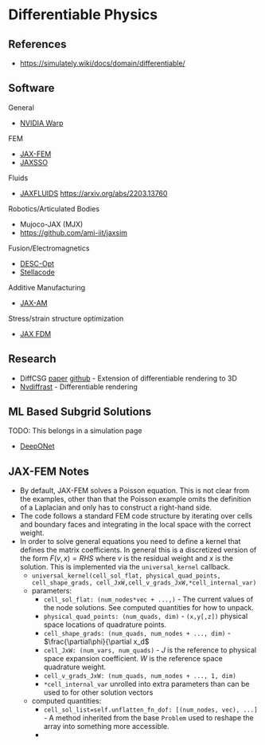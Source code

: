 # Differentiable Physics

## References

- https://simulately.wiki/docs/domain/differentiable/

## Software

General
- [NVIDIA Warp](https://github.com/NVIDIA/warp)

FEM
- [JAX-FEM](https://github.com/deepmodeling/jax-fem)
- [JAXSSO](https://github.com/GaoyuanWu/JaxSSO)

Fluids
- [JAXFLUIDS](https://github.com/tumaer/JAXFLUIDS) https://arxiv.org/abs/2203.13760

Robotics/Articulated Bodies
- Mujoco-JAX (MJX)
- https://github.com/ami-iit/jaxsim

Fusion/Electromagnetics
- [DESC-Opt](https://github.com/PlasmaControl/DESC)
- [Stellacode](https://github.com/rob3315/stellacode)

Additive Manufacturing
- [JAX-AM](https://github.com/tianjuxue/jax-am)

Stress/strain structure optimization
- [JAX FDM](https://github.com/arpastrana/jax_fdm)

## Research

- DiffCSG [paper](https://arxiv.org/abs/2409.01421) [github](https://github.com/YYYYYHC/Differentiable-CSG-via-Rasterization) - Extension of differentiable rendering to 3D
- [Nvdiffrast](https://github.com/NVlabs/nvdiffrast) - Differentiable rendering

## ML Based Subgrid Solutions

TODO: This belongs in a simulation page

- [DeepONet](https://github.com/lululxvi/deeponet)

## JAX-FEM Notes

- By default, JAX-FEM solves a Poisson equation. This is not clear from the examples, other than that the Poisson example omits the definition of a Laplacian and only has to construct a right-hand side.
- The code follows a standard FEM code structure by iterating over cells and boundary faces and integrating in the local space with the correct weight.
- In order to solve general equations you need to define a kernel that defines the matrix coefficients. In general this is a discretized version of the form $F(v,x)=RHS$ where $v$ is the residual weight and $x$ is the solution. This is implemented via the `universal_kernel` callback.
  - `universal_kernel(cell_sol_flat, physical_quad_points, cell_shape_grads, cell_JxW,cell_v_grads_JxW,*cell_internal_var)`
  - parameters:
    - `cell_sol_flat: (num_nodes*vec + ...,)` - The current values of the node solutions. See computed quantities for how to unpack.
    - `physical_quad_points: (num_quads, dim)` - `(x,y[,z])` physical space locations of quadrature points.
    - `cell_shape_grads: (num_quads, num_nodes + ..., dim)` - $\frac{\partial\phi}{\partial x_d$
    - `cell_JxW: (num_vars, num_quads)` - $J$ is the reference to physical space expansion coefficient. $W$ is the reference space quadrature weight.
    - `cell_v_grads_JxW: (num_quads, num_nodes + ..., 1, dim)`
    - `*cell_internal_var` unrolled into extra parameters than can be used to for other solution vectors
  - computed quantities:
    - `cell_sol_list=self.unflatten_fn_dof: [(num_nodes, vec), ...]` - A method inherited from the base `Problem` used to reshape the array into something more accessible.
    - 
